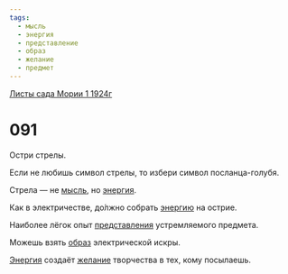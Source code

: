 ```yaml
---
tags:
  - мысль
  - энергия
  - представление
  - образ
  - желание
  - предмет
---
```


[Листы сада Мории 1 1924г](/agni/1924)

# 091
Остри стрелы.   

Если не любишь символ стрелы, то избери символ посланца-голубя.   

Стрела — не [мысль](/tag/#мысль), но [энергия](/tag/#энергия).   

Как в электричестве, до́лжно собрать [энергию](/tag/#энергия) на острие.   

Наиболее лёгок опыт [представления](/tag/#представление) устремляемого предмета.   

Можешь взять [образ](/tag/#образ) электрической искры.   

[Энергия](/tag/#энергия) создаёт [желание](/tag/#желание) творчества в тех, кому посылаешь.   

